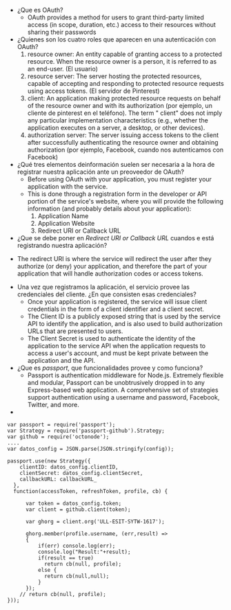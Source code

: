 * ¿Que es OAuth?
  - OAuth provides a method for users to grant third-party limited access (in scope, duration, etc.) access to their resources without sharing their passwords
* ¿Quienes son los cuatro roles que aparecen en una autenticación con OAuth?
  1. resource owner: An entity capable of granting access to a protected resource. When the resource owner is a person, it is referred to as an end-user. (El usuario)
  2. resource server: The server hosting the protected resources, capable of accepting and responding to protected resource requests using access tokens. (El servidor de Pinterest)
  3. client: An application making protected resource requests on behalf of the resource owner and with its authorization (por ejemplo, un cliente de pinterest en el teléfono). The term " client" does not imply any particular implementation characteristics (e.g., whether the application executes on a server, a desktop, or other devices).
  4. authorization server: The server issuing access tokens to the client after successfully authenticating the resource owner and obtaining authorization (por ejemplo, Facebook, cuando nos autenticamos con Facebook)
* ¿Qué tres elementos deinformación suelen ser necesaria a la hora de registrar nuestra aplicación ante un preoveedor de  OAuth?
  - Before using OAuth with your application, you must register your application with the service.
  - This is done through a registration form in the developer or API portion of the service's website, where you will provide the following information (and probably details about your application):
    1. Application Name
    2. Application Website
    3. Redirect URI or Callback URL
*  ¿Que se debe poner en *Redirect URI or Callback URL* cuandos e está registrando nuestra aplicación?
  - The redirect URI is where the service will redirect the user after they authorize (or deny) your application, and therefore the part of your application that will handle authorization codes or access tokens.
* Una vez que registramos la aplicación, el servicio provee las credenciales del cliente. ¿En que consisten esas credenciales?
  - Once your application is registered, the service will issue client credentials in the form of a client identifier and a client secret.
  - The Client ID is a publicly exposed string that is used by the service API to identify the application, and is also used to build authorization URLs that are presented to users.
  - The Client Secret is used to authenticate the identity of the application to the service API when the application requests to access a user's account, and must be kept private between the application and the API.
* ¿Que es *passport*, que funcionalidades provee  y como funciona?
  - Passport is authentication middleware for Node.js. Extremely flexible and modular, Passport can be unobtrusively dropped in to any Express-based web application. A comprehensive set of strategies support authentication using a username and password, Facebook, Twitter, and more.
* 
```
var passport = require('passport');
var Strategy = require('passport-github').Strategy;
var github = require('octonode');
....
var datos_config = JSON.parse(JSON.stringify(config));

passport.use(new Strategy({
    clientID: datos_config.clientID,
    clientSecret: datos_config.clientSecret,
    callbackURL: callbackURL_
  },
  function(accessToken, refreshToken, profile, cb) {

      var token = datos_config.token;
      var client = github.client(token);

      var ghorg = client.org('ULL-ESIT-SYTW-1617');

      ghorg.member(profile.username, (err,result) =>
      {
          if(err) console.log(err);
          console.log("Result:"+result);
          if(result == true)
            return cb(null, profile);
          else {
            return cb(null,null);
          }
      });
    // return cb(null, profile);
}));
```

